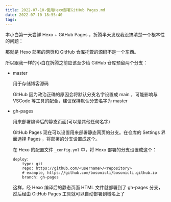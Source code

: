 ```yaml
---
title: 2022-07-10-使用Hexo部署GitHub Pages.md
date: 2022-07-10 18:55:40
tags:
---
```

本小白第一天尝鲜 Hexo + GitHub Pages ，折腾半天发现我没搞清楚一个根本性的问题：

那就是 Hexo 部署的网页和 GitHub 仓库托管的源码不是一个东西。

所以跟我一样的小白在折腾之前应该至少给 GitHub 仓库预留两个分支：

+   master

    用于存储博客源码

    GitHub 因为政治正确的原因会将默认分支名字设置成 main ，可能影响与 VSCode 等工具的配合，建议保持默认分支名字为 master

+   gh-pages

    用来部署编译后的静态页面(可以是其他任何名字)

    GitHub Pages 现在可以设置用来部署静态网页的分支。在仓库的 Settings 界面选择 Pages ，将部署的分支设置成这个。

    在 Hexo 的配置文件 `_config.yml` 中，将 Hexo 部署的分支设置成这个：

    ```
    deploy:
        type: git
        repo: https://github.com/<username>/<repository>
        # example, https://github.com/bosonicli/bosonicli.github.io
        branch: gh-pages
    ```

    这样，经 Hexo 编译后的静态页面 HTML 文件就部署到了 gh-pages 分支，然后经由 GitHub Pages 工具就可以自动部署到域名上了